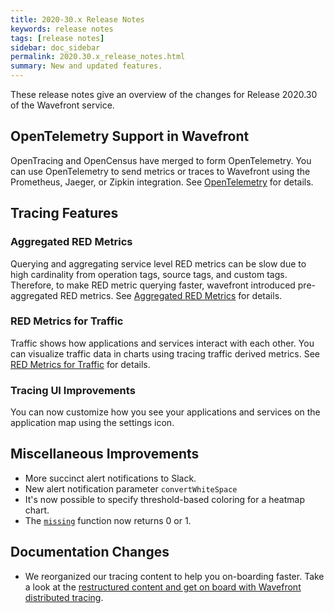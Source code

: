 ```yaml
---
title: 2020-30.x Release Notes
keywords: release notes
tags: [release notes]
sidebar: doc_sidebar
permalink: 2020.30.x_release_notes.html
summary: New and updated features.
---
```


These release notes give an overview of the changes for Release 2020.30 of the Wavefront service.

## OpenTelemetry Support in Wavefront

<!-- NOTE: I am not sure if we can get in time for 62.x. I will check with Ganga on Monday. If not, let's remove this-->

OpenTracing and OpenCensus have merged to form OpenTelemetry. You can use OpenTelemetry to send metrics or traces to Wavefront using the Prometheus, Jaeger, or Zipkin integration. See [OpenTelemetry]() for details.

## Tracing Features

### Aggregated RED Metrics

Querying and aggregating service level RED metrics can be slow due to high cardinality from operation tags, source tags, and custom tags. Therefore, to make RED metric querying faster, wavefront introduced pre-aggregated RED metrics. See [Aggregated RED Metrics](/trace_data_details.html#aggregated-red-metrics) for details.

### RED Metrics for Traffic

Traffic shows how applications and services interact with each other. You can visualize traffic data in charts using tracing traffic derived metrics. See [RED Metrics for Traffic](trace_data_details.html#red-metrics-for-traffic) for details.

### Tracing UI Improvements
You can now customize how you see your applications and services on the application map using the settings icon.

## Miscellaneous Improvements

* More succinct alert notifications to Slack.
* New alert notification parameter `convertWhiteSpace`
* It's now possible to specify threshold-based coloring for a heatmap chart.
* The [`missing`](ts_missing.html) function now returns 0 or 1.

## Documentation Changes

* We reorganized our tracing content to help you on-boarding faster. Take a look at the [restructured content and get on board with Wavefront distributed tracing](tracing_basics.html).
